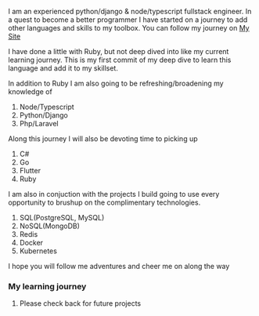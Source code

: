 I am an experienced python/django & node/typescript fullstack engineer. In a quest to become a better programmer I have started on a journey to add other languages and skills to my toolbox. You can follow my journey on [My Site](https://richkevan.com)

I have done a little with Ruby, but not deep dived into like my current learning journey. This is my first commit of my deep dive to learn this language and add it to my skillset.

In addition to Ruby I am also going to be refreshing/broadening my knowledge of
1. Node/Typescript
2. Python/Django
3. Php/Laravel 

Along this journey I will also be devoting time to picking up
1. C#
2. Go
3. Flutter
4. Ruby

I am also in conjuction with the projects I build going to use every opportunity to brushup on the complimentary technologies.
1. SQL(PostgreSQL, MySQL)
2. NoSQL(MongoDB)
3. Redis
4. Docker
5. Kubernetes

I hope you will follow me adventures and cheer me on along the way

### My learning journey
1. Please check back for future projects